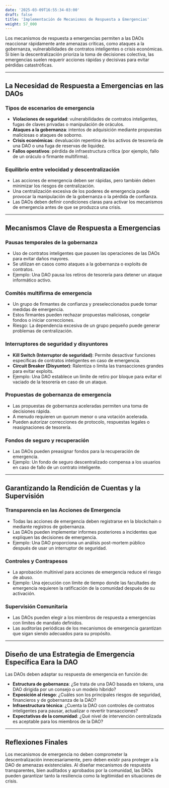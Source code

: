 ```yaml
---
date: '2025-03-09T16:55:34-03:00'
draft: false
title: 'Implementación de Mecanismos de Respuesta a Emergencias'
weight: 57_000
---
```


Los mecanismos de respuesta a emergencias permiten a las DAOs reaccionar rápidamente ante amenazas críticas, como ataques a la gobernanza, vulnerabilidades de contratos inteligentes o crisis económicas. Si bien la descentralización prioriza la toma de decisiones colectiva, las emergencias suelen requerir acciones rápidas y decisivas para evitar pérdidas catastróficas.

---

## **La Necesidad de Respuesta a Emergencias en las DAOs**

### **Tipos de escenarios de emergencia**

- **Violaciones de seguridad**: vulnerabilidades de contratos inteligentes, fugas de claves privadas o manipulación de oráculos.
- **Ataques a la gobernanza**: intentos de adquisición mediante propuestas maliciosas o ataques de soborno.
- **Crisis económicas**: devaluación repentina de los activos de tesorería de una DAO o una fuga de reservas de liquidez.
- **Fallos operativos**: pérdida de infraestructura crítica (por ejemplo, fallo de un oráculo o firmante multifirma).

### **Equilibrio entre velocidad y descentralización**

- Las acciones de emergencia deben ser rápidas, pero también deben minimizar los riesgos de centralización.
- Una centralización excesiva de los poderes de emergencia puede provocar la manipulación de la gobernanza o la pérdida de confianza.
- Las DAOs deben definir condiciones claras para activar los mecanismos de emergencia antes de que se produzca una crisis.

---

## **Mecanismos Clave de Respuesta a Emergencias**

### **Pausas temporales de la gobernanza**
- Uso de contratos inteligentes que pausen las operaciones de las DAOs para evitar daños mayores.
- Se utilizan en casos como ataques a la gobernanza o exploits de contratos.
- Ejemplo: Una DAO pausa los retiros de tesorería para detener un ataque informático activo.

### **Comités multifirma de emergencia**
- Un grupo de firmantes de confianza y preseleccionados puede tomar medidas de emergencia.
- Estos firmantes pueden rechazar propuestas maliciosas, congelar fondos o iniciar correcciones.
- Riesgo: La dependencia excesiva de un grupo pequeño puede generar problemas de centralización.

### **Interruptores de seguridad y disyuntores**
- **Kill Switch (Interruptor de seguridad)**: Permite desactivar funciones específicas de contratos inteligentes en caso de emergencia.
- **Circuit Breaker (Disyuntor)**: Ralentiza o limita las transacciones grandes para evitar exploits.
- Ejemplo: Una DAO establece un límite de retiro por bloque para evitar el vaciado de la tesorería en caso de un ataque.

### **Propuestas de gobernanza de emergencia**
- Las propuestas de gobernanza aceleradas permiten una toma de decisiones rápida.
- A menudo requieren un quorum menor o una votación acelerada.
- Pueden autorizar correcciones de protocolo, respuestas legales o reasignaciones de tesorería.

### **Fondos de seguro y recuperación**
- Las DAOs pueden preasignar fondos para la recuperación de emergencia.
- Ejemplo: Un fondo de seguro descentralizado compensa a los usuarios en caso de fallo de un contrato inteligente.

---

## **Garantizando la Rendición de Cuentas y la Supervisión**

### **Transparencia en las Acciones de Emergencia**
- Todas las acciones de emergencia deben registrarse en la blockchain o mediante registros de gobernanza.
- Las DAOs pueden implementar informes posteriores a incidentes que expliquen las decisiones de emergencia.
- Ejemplo: Una DAO proporciona un análisis post-mortem público después de usar un interruptor de seguridad.

### **Controles y Contrapesos**
- La aprobación multinivel para acciones de emergencia reduce el riesgo de abuso.
- Ejemplo: Una ejecución con límite de tiempo donde las facultades de emergencia requieren la ratificación de la comunidad después de su activación.

### **Supervisión Comunitaria**
- Las DAOs pueden elegir a los miembros de respuesta a emergencias con límites de mandato definidos.
- Las auditorías periódicas de los mecanismos de emergencia garantizan que sigan siendo adecuados para su propósito.

---

## **Diseño de una Estrategia de Emergencia Específica Eara la DAO**

Las DAOs deben adaptar su respuesta de emergencia en función de:

- **Estructura de gobernanza**: ¿Se trata de una DAO basada en tokens, una DAO dirigida por un consejo o un modelo híbrido?
- **Exposición al riesgo**: ¿Cuáles son los principales riesgos de seguridad, financieros y de gobernanza de la DAO?
- **Infraestructura técnica**: ¿Cuenta la DAO con controles de contratos inteligentes para pausar, actualizar o revertir transacciones?
- **Expectativas de la comunidad**: ¿Qué nivel de intervención centralizada es aceptable para los miembros de la DAO?

- ---

## **Reflexiones Finales**

Los mecanismos de emergencia no deben comprometer la descentralización innecesariamente, pero deben existir para proteger a la DAO de amenazas existenciales. Al diseñar mecanismos de respuesta transparentes, bien auditados y aprobados por la comunidad, las DAOs pueden garantizar tanto la resiliencia como la legitimidad en situaciones de crisis.